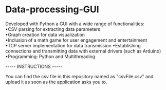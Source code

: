 # Data-processing-GUI
Developed with Python a GUI with a wide range of functionalities:                                                                                                           
•CSV parsing for extracting data parameters                                                                                                                                 
•Graph creation for data visualization                                                                                                                                      
•Inclusion of a math game for user engagement and entertainment                                                                                                             
•TCP server implementation for data transmission
•Establishing connections and transmitting data with external drivers (such as Arduino)                                                                                      
•Programming: Python and Multithreading                                                                                                                                     

-----   INSTRUCTIONS   -----

You can find the csv file in this repository named as "csvFile.csv" and upload it as soon as the application asks you to.
